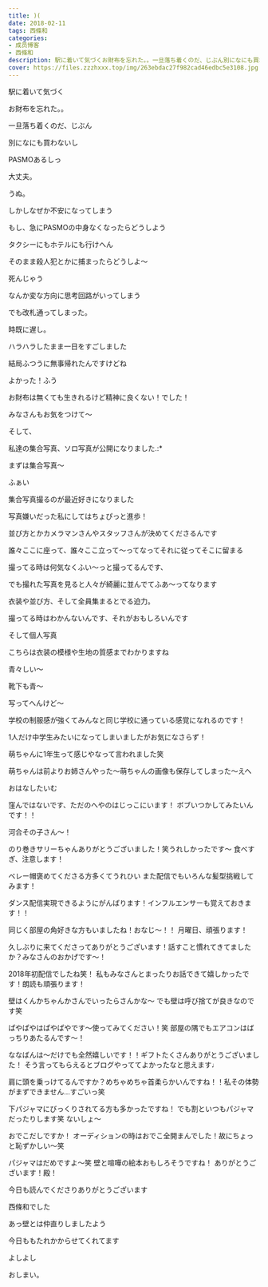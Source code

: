 ```yaml
---
title: )(
date: 2018-02-11
tags: 西條和
categories: 
- 成员博客
- 西條和
description: 駅に着いて気づくお財布を忘れた。。一旦落ち着くのだ、じぶん別になにも買わないしPASMOあるしっ大丈夫。うぬ。...
cover: https://files.zzzhxxx.top/img/263ebdac27f982cad46edbc5e3108.jpg 
---
```







駅に着いて気づく






お財布を忘れた。。





一旦落ち着くのだ、じぶん




別になにも買わないし





PASMOあるしっ





大丈夫。





うぬ。





しかしなぜか不安になってしまう






もし、急にPASMOの中身なくなったらどうしよう




タクシーにもホテルにも行けへん





そのまま殺人犯とかに捕まったらどうしよ〜




死んじゃう







なんか変な方向に思考回路がいってしまう







でも改札通ってしまった。




時既に遅し。





ハラハラしたまま一日をすごしました






結局ふつうに無事帰れたんですけどね



よかった！ふう







お財布は無くても生きれるけど精神に良くない！でした！





みなさんもお気をつけて〜






そして、


私達の集合写真、ソロ写真が公開になりました.:*




まずは集合写真〜


ふぁい








集合写真撮るのが最近好きになりました



写真嫌いだった私にしてはちょぴっと進歩！






並び方とかカメラマンさんやスタッフさんが決めてくださるんです





誰々ここに座って、誰々ここ立って〜ってなってそれに従ってそこに留まる





撮ってる時は何気なくふい〜っと撮ってるんです、

でも撮れた写真を見ると人々が綺麗に並んでてふあ〜ってなります






衣装や並び方、そして全員集まるとでる迫力。




撮ってる時はわかんないんです、それがおもしろいんです














そして個人写真




こちらは衣装の模様や生地の質感までわかりますね



青々しい〜



靴下も青〜



写ってへんけど〜





学校の制服感が強くてみんなと同じ学校に通っている感覚になれるのです！






1人だけ中学生みたいになってしまいましたがお気になさらず！




萌ちゃんに1年生って感じやなって言われました笑





萌ちゃんは前よりお姉さんやった〜萌ちゃんの画像も保存してしまった〜えへ










おはなしたいむ




窪んではないです、ただのへやのはじっこにいます！
ボブいつかしてみたいんです！！



河合その子さん〜！



のり巻きサリーちゃんありがとうございました！笑うれしかったです〜
食べすぎ、注意します！



ベレー帽褒めてくださる方多くてうれひい
また配信でもいろんな髪型挑戦してみます！




ダンス配信実現できるようにがんばります！インフルエンサーも覚えておきます！！


同じく部屋の角好きな方もいましたね！おなじ〜！！
月曜日、頑張ります！




久しぶりに来てくださってありがとうございます！話すこと慣れてきてましたか？みなさんのおかげです〜！




2018年初配信でしたね笑！
私もみなさんとまったりお話できて嬉しかったです！朗読も頑張ります！



壁はくんかちゃんかさんでいったらさんかな〜
でも壁は呼び捨てが良きなのです笑



ぱやぱやはぱやぱやです〜使ってみてください！笑
部屋の隅でもエアコンはばっちりあたるんです〜！




ななばんは〜だけでも全然嬉しいです！！ギフトたくさんありがとうございました！
そう言ってもらえるとブログやっててよかったなと思えます♩




肩に頭を乗っけてるんですか？めちゃめちゃ首柔らかいんですね！！私その体勢がまずできません…すごいっ笑





下パジャマにびっくりされてる方も多かったですね！
でも割といつもパジャマだったりします笑
ないしょ〜



おでこだしですか！
オーディションの時はおでこ全開まんでした！故にちょっと恥ずかしい〜笑




パジャマはだめですよ〜笑
壁と喧嘩の絵本おもしろそうですね！
ありがとうございます！殿！









今日も読んでくださりありがとうございます







西條和でした






あっ壁とは仲直りしましたよう




今日ももたれかからせてくれてます



よしよし







おしまい。


